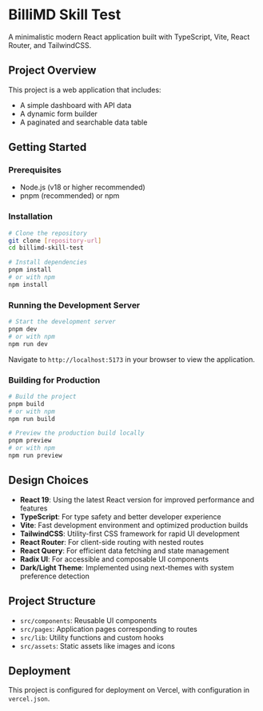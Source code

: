 # BilliMD Skill Test

A minimalistic modern React application built with TypeScript, Vite, React Router, and TailwindCSS.

## Project Overview

This project is a web application that includes:

- A simple dashboard with API data
- A dynamic form builder
- A paginated and searchable data table

## Getting Started

### Prerequisites

- Node.js (v18 or higher recommended)
- pnpm (recommended) or npm

### Installation

```bash
# Clone the repository
git clone [repository-url]
cd billimd-skill-test

# Install dependencies
pnpm install
# or with npm
npm install
```

### Running the Development Server

```bash
# Start the development server
pnpm dev
# or with npm
npm run dev
```

Navigate to `http://localhost:5173` in your browser to view the application.

### Building for Production

```bash
# Build the project
pnpm build
# or with npm
npm run build

# Preview the production build locally
pnpm preview
# or with npm
npm run preview
```

## Design Choices

- **React 19**: Using the latest React version for improved performance and features
- **TypeScript**: For type safety and better developer experience
- **Vite**: Fast development environment and optimized production builds
- **TailwindCSS**: Utility-first CSS framework for rapid UI development
- **React Router**: For client-side routing with nested routes
- **React Query**: For efficient data fetching and state management
- **Radix UI**: For accessible and composable UI components
- **Dark/Light Theme**: Implemented using next-themes with system preference detection

## Project Structure

- `src/components`: Reusable UI components
- `src/pages`: Application pages corresponding to routes
- `src/lib`: Utility functions and custom hooks
- `src/assets`: Static assets like images and icons

## Deployment

This project is configured for deployment on Vercel, with configuration in `vercel.json`.
